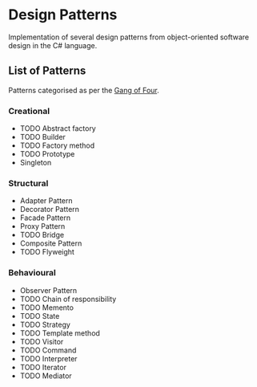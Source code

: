 # Design Patterns
Implementation of several design patterns from object-oriented software design in the C# language.

## List of Patterns
Patterns categorised as per the [Gang of Four](https://en.wikipedia.org/wiki/Design_Patterns).

### Creational
- TODO Abstract factory
- TODO Builder
- TODO Factory method
- TODO Prototype
- Singleton

### Structural
- Adapter Pattern
- Decorator Pattern
- Facade Pattern
- Proxy Pattern
- TODO Bridge
- Composite Pattern
- TODO Flyweight

### Behavioural
- Observer Pattern
- TODO Chain of responsibility
- TODO Memento
- TODO State
- TODO Strategy
- TODO Template method 
- TODO Visitor
- TODO Command
- TODO Interpreter
- TODO Iterator
- TODO Mediator
         
